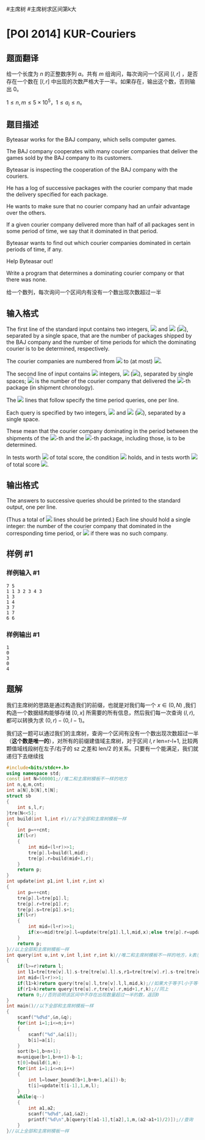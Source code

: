 #主席树 #主席树求区间第k大
# [POI 2014] KUR-Couriers

## 题面翻译

给一个长度为 $n$ 的正整数序列 $a$。共有 $m$ 组询问，每次询问一个区间 $[l,r]$ ，是否存在一个数在 $[l,r]$ 中出现的次数严格大于一半。如果存在，输出这个数，否则输出 $0$。

$1 \leq n,m \leq 5 \times 10^5$，$1 \leq a_i \leq n$。

## 题目描述

Byteasar works for the BAJ company, which sells computer games.

The BAJ company cooperates with many courier companies    that deliver the games sold by the BAJ company to its customers.

Byteasar is inspecting the cooperation of the BAJ company with the couriers.

He has a log of successive packages with the courier company that made the delivery    specified for each package.

He wants to make sure that no courier company had an unfair advantage over the others.

If a given courier company delivered more than half of all packages sent in some period of time,    we say that it dominated in that period.

Byteasar wants to find out which courier companies dominated in certain periods of time, if any.

Help Byteasar out!

Write a program that determines a dominating courier company or that there was none.

给一个数列，每次询问一个区间内有没有一个数出现次数超过一半

## 输入格式

The first line of the standard input contains two integers, ![](http://main.edu.pl/images/OI21/kur-en-tex.1.png) and ![](http://main.edu.pl/images/OI21/kur-en-tex.2.png) (![](http://main.edu.pl/images/OI21/kur-en-tex.3.png)),    separated by a single space, that are the number of packages shipped by the BAJ company    and the number of time periods for which the dominating courier is to be determined, respectively.

The courier companies are numbered from ![](http://main.edu.pl/images/OI21/kur-en-tex.4.png) to (at most) ![](http://main.edu.pl/images/OI21/kur-en-tex.5.png).

The second line of input contains ![](http://main.edu.pl/images/OI21/kur-en-tex.6.png) integers, ![](http://main.edu.pl/images/OI21/kur-en-tex.7.png) (![](http://main.edu.pl/images/OI21/kur-en-tex.8.png)),    separated by single spaces;    ![](http://main.edu.pl/images/OI21/kur-en-tex.9.png) is the number of the courier company that delivered the ![](http://main.edu.pl/images/OI21/kur-en-tex.10.png)-th package (in shipment chronology).

The ![](http://main.edu.pl/images/OI21/kur-en-tex.11.png) lines that follow specify the time period queries, one per line.

Each query is specified by two integers, ![](http://main.edu.pl/images/OI21/kur-en-tex.12.png) and ![](http://main.edu.pl/images/OI21/kur-en-tex.13.png) (![](http://main.edu.pl/images/OI21/kur-en-tex.14.png)),    separated by a single space.

These mean that the courier company dominating in the period between the shipments of the    ![](http://main.edu.pl/images/OI21/kur-en-tex.15.png)-th and the ![](http://main.edu.pl/images/OI21/kur-en-tex.16.png)-th package, including those, is to be determined.

In tests worth ![](http://main.edu.pl/images/OI21/kur-en-tex.17.png) of total score, the condition ![](http://main.edu.pl/images/OI21/kur-en-tex.18.png) holds,    and in tests worth ![](http://main.edu.pl/images/OI21/kur-en-tex.19.png) of total score ![](http://main.edu.pl/images/OI21/kur-en-tex.20.png).

## 输出格式

The answers to successive queries should be printed to the standard output, one per line.

(Thus a total of ![](http://main.edu.pl/images/OI21/kur-en-tex.21.png) lines should be printed.)    Each line should hold a single integer: the number of the courier company that dominated    in the corresponding time period, or ![](http://main.edu.pl/images/OI21/kur-en-tex.22.png) if there was no such company.

## 样例 #1

### 样例输入 #1

```
7 5
1 1 3 2 3 4 3
1 3
1 4
3 7
1 7
6 6
```

### 样例输出 #1

```
1
0
3
0
4
```


## 题解
我们主席树的思路是通过构造我们的前缀，也就是对我们每一个 $x\in(0,N)$ ,我们构造一个数据结构能够存储 $[0,x]$ 所需要的所有信息，然后我们每一次查询 $(l,r)$,都可以转换为求 $(0,r)-(0,l-1)$。

我们这一题可以通过我们的主席树，查询一个区间有没有一个数出现次数超过一半（**这个数是唯一的**），对所有的前缀建值域主席树，对于区间 ${l,r}$ len=r-l+1, 比较两颗值域线段树在左子/右子的 sz 之差和 len/2 的关系。只要有一个能满足，我们就递归下去继续找

```cpp
#include<bits/stdc++.h>
using namespace std;
const int N=500001;//唯二和主席树模板不一样的地方
int n,q,m,cnt;
int a[N],b[N],t[N];
struct sb
{
	int s,l,r;
}tre[N<<5];
int build(int l,int r)//以下全部和主席树模板一样
{
	int p=++cnt;
	if(l<r)
	{
		int mid=(l+r)>>1;
		tre[p].l=build(l,mid);
		tre[p].r=build(mid+1,r);
	}
	return p;
}
int update(int p1,int l,int r,int x)
{
	int p=++cnt;
	tre[p].l=tre[p1].l;
	tre[p].r=tre[p1].r;
	tre[p].s=tre[p1].s+1;
	if(l<r)
	{
		int mid=(l+r)>>1;
		if(x<=mid)tre[p].l=update(tre[p1].l,l,mid,x);else tre[p].r=update(tre[p1].r,mid+1,r,x);
	}
	return p;
}//以上全部和主席树模板一样
int query(int u,int v,int l,int r,int k)//唯二和主席树模板不一样的地方，k表示区间长度的一半
{
    if(l>=r)return l;
    int l1=tre[tre[v].l].s-tre[tre[u].l].s,r1=tre[tre[v].r].s-tre[tre[u].r].s;//计算当前区间值域大于等于l小于等于mid的数字的数量和大于mid小于等于r的数字的数量
    int mid=(l+r)>>1;
    if(l1>k)return query(tre[u].l,tre[v].l,l,mid,k);//如果大于等于l小于等于mid的数字的数量超过一半就往下查询
    if(r1>k)return query(tre[u].r,tre[v].r,mid+1,r,k);//同上
    return 0;//否则说明该区间中不存在出现数量超过一半的数，返回0
}
int main()//以下全部和主席树模板一样
{
	scanf("%d%d",&n,&q);
	for(int i=1;i<=n;i++)
	{
		scanf("%d",&a[i]);
		b[i]=a[i];
	}
	sort(b+1,b+n+1);
	m=unique(b+1,b+n+1)-b-1;
	t[0]=build(1,m);
	for(int i=1;i<=n;i++)
	{
		int l=lower_bound(b+1,b+m+1,a[i])-b;
		t[i]=update(t[i-1],1,m,l);
	}
	while(q--)
	{
		int a1,a2;
		scanf("%d%d",&a1,&a2);
		printf("%d\n",b[query(t[a1-1],t[a2],1,m,(a2-a1+1)/2)]);//查询
	}
}//以上全部和主席树模板一样
```